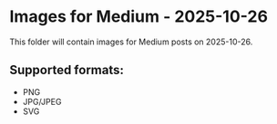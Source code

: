 # Images for Medium - 2025-10-26

This folder will contain images for Medium posts on 2025-10-26.

## Supported formats:
- PNG
- JPG/JPEG
- SVG
